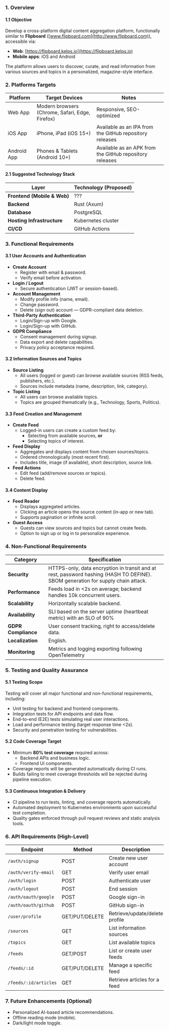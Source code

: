 ### **1. Overview**

#### **1.1 Objective**

Develop a cross-platform digital content aggregation platform, functionally similar to **Flipboard** ([www.flipboard.com](http://www.flipboard.com)), accessible via:
- **Web**: [https://flipboard.kelps.io](https://flipboard.kelps.io)
- **Mobile apps**: iOS and Android

The platform allows users to discover, curate, and read information from various sources and topics in a personalized, magazine-style interface.

### **2. Platforms Targets**

| Platform    | Target Devices                                  | Notes                                                   |
| ----------- | ----------------------------------------------- | ------------------------------------------------------- |
| Web App     | Modern browsers (Chrome, Safari, Edge, Firefox) | Responsive, SEO-optimized                               |
| iOS App     | iPhone, iPad (iOS 15+)                          | Available as an IPA from the GitHub repository releases |
| Android App | Phones & Tablets (Android 10+)                  | Available as an APK from the GitHub repository releases |

#### **2.1 Suggested Technology Stack**

| Layer                          | Technology (Proposed) |
| ------------------------------ | --------------------- |
| **Frontend (Mobile & Web)**    | ???                   |
| **Backend**                    | Rust (Axum)           |
| **Database**                   | PostgreSQL            |
| **Hosting Infrastructure**     | Kubernetes cluster    |
| **CI/CD**                      | GitHub Actions        |

### **3. Functional Requirements**

#### **3.1 User Accounts and Authentication**

- **Create Account**
    - Register with email & password.
    - Verify email before activation.
- **Login / Logout**
    - Secure authentication (JWT or session-based).
- **Account Management**
    - Modify profile info (name, email).
    - Change password.
    - Delete (sign out) account — GDPR-compliant data deletion.
- **Third-Party Authentication**
    - Login/Sign-up with Google.
    - Login/Sign-up with GitHub.
- **GDPR Compliance**
    - Consent management during signup.
    - Data export and delete capabilities.
    - Privacy policy acceptance required.
#### **3.2 Information Sources and Topics**

- **Source Listing**
    - All users (logged or guest) can browse available sources (RSS feeds, publishers, etc.).
    - Sources include metadata (name, description, link, category).
- **Topic Listing**
    - All users can browse available topics.
    - Topics are grouped thematically (e.g., Technology, Sports, Politics).

#### **3.3 Feed Creation and Management**

- **Create Feed**
    - Logged-in users can create a custom feed by:
        - Selecting from available sources, **or**
        - Selecting topics of interest.
- **Feed Display**
    - Aggregates and displays content from chosen sources/topics.
    - Ordered chronologically (most recent first).
    - Includes title, image (if available), short description, source link.
- **Feed Actions**
    - Edit feed (add/remove sources or topics).
    - Delete feed.

#### **3.4 Content Display**

- **Feed Reader**
    - Displays aggregated articles.
    - Clicking an article opens the source content (in-app or new tab).
    - Supports pagination or infinite scroll.
- **Guest Access**
    - Guests can view sources and topics but cannot create feeds.
    - Option to sign up or log in to personalize experience.

### **4. Non-Functional Requirements**

| Category            | Specification                                                                                                                   |
| ------------------- | ------------------------------------------------------------------------------------------------------------------------------- |
| **Security**        | HTTPS-only, data encryption in transit and at rest, password hashing (HASH TO DEFINE). SBOM generation for supply chain attack. |
| **Performance**     | Feeds load in <2s on average; backend handles 10k concurrent users.                                                             |
| **Scalability**     | Horizontally scalable backend.                                                                                                  |
| **Availability**    | SLI based on the server uptime (heartbeat metric) with an SLO of 90%                                                            |
| **GDPR Compliance** | User consent tracking, right to access/delete data.                                                                             |
| **Localization**    | English.                                                                                                                        |
| **Monitoring**      | Metrics and logging exporting following OpenTelemetry                                                                           |

### **5. Testing and Quality Assurance**

#### **5.1 Testing Scope**

Testing will cover all major functional and non-functional requirements, including:
- Unit testing for backend and frontend components.
- Integration tests for API endpoints and data flow.
- End-to-end (E2E) tests simulating real user interactions.
- Load and performance testing (target response time <2s).
- Security and penetration testing for vulnerabilities.

#### **5.2 Code Coverage Target**

- Minimum **80% test coverage** required across:
    - Backend APIs and business logic.
    - Frontend UI components.
- Coverage reports will be generated automatically during CI runs.
- Builds failing to meet coverage thresholds will be rejected during pipeline execution.

#### **5.3 Continuous Integration & Delivery**

- CI pipeline to run tests, linting, and coverage reports automatically.
- Automated deployment to Kubernetes environments upon successful test completion.
- Quality gates enforced through pull request reviews and static analysis tools.

### **6. API Requirements (High-Level)**

| Endpoint              | Method         | Description                    |
| --------------------- | -------------- | ------------------------------ |
| `/auth/signup`        | POST           | Create new user account        |
| `/auth/verify-email`  | GET            | Verify user email              |
| `/auth/login`         | POST           | Authenticate user              |
| `/auth/logout`        | POST           | End session                    |
| `/auth/oauth/google`  | POST           | Google sign-in                 |
| `/auth/oauth/github`  | POST           | GitHub sign-in                 |
| `/user/profile`       | GET/PUT/DELETE | Retrieve/update/delete profile |
| `/sources`            | GET            | List information sources       |
| `/topics`             | GET            | List available topics          |
| `/feeds`              | GET/POST       | List or create user feeds      |
| `/feeds/:id`          | GET/PUT/DELETE | Manage a specific feed         |
| `/feeds/:id/articles` | GET            | Retrieve articles for a feed   |

### **7. Future Enhancements (Optional)**

- Personalized AI-based article recommendations.    
- Offline reading mode (mobile).
- Dark/light mode toggle.
